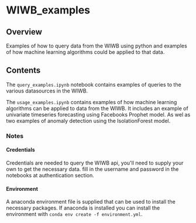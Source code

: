 # WIWB_examples
## Overview
Examples of how to query data from the WIWB using python and examples of how machine learning algorithms could be applied to that data.

## Contents
The `query_examples.ipynb` notebook contains examples of queries to the various datasources in the WIWB.

The `usage_examples.ipynb` contains examples of how machine learning algorithms can be applied to data from the WIWB. It includes an example of univariate timeseries forecasting using Facebooks Prophet model. As wel as two examples of anomaly detection using the IsolationForest model. 

### Notes
#### Credentials
Credentials are needed to query the WIWB api, you'll need to supply your own to get the necessary data. fill in the username and password in the notebooks at authentication section.

#### Environment
A anaconda environment file is supplied that can be used to install the necessary packages. If anaconda is installed you can install the environment with `conda env create -f environment.yml`.
